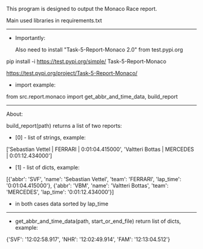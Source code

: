 This program is designed to output the Monaco Race report.

Main used libraries in requirements.txt
***

* Importantly:

  Also need to install
  "Task-5-Report-Monaco 2.0" from test.pypi.org

pip install -i https://test.pypi.org/simple/ Task-5-Report-Monaco

https://test.pypi.org/project/Task-5-Report-Monaco/

* import example:

from src.report.monaco import get_abbr_and_time_data, build_report
***
About:

build_report(path) returns a list of two reports:

* [0] - list of strings, example:

['Sebastian Vettel | FERRARI | 0:01:04.415000', 'Valtteri Bottas | MERCEDES | 0:01:12.434000']

* [1] - list of dicts, example:

[{'abbr': 'SVF', 'name': 'Sebastian Vettel', 'team': 'FERRARI', 'lap_time': '0:01:04.415000'},
{'abbr': 'VBM', 'name': 'Valtteri Bottas', 'team': 'MERCEDES', 'lap_time': '0:01:12.434000'}]

* in both cases data sorted by lap_time

***

* get_abbr_and_time_data(path, start_or_end_file) return list of dicts, example:

{'SVF': '12:02:58.917', 'NHR': '12:02:49.914', 'FAM': '12:13:04.512'}